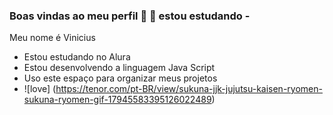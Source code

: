 ###   Boas vindas ao meu perfil 🤍 🖤 estou estudando - 
Meu nome é Vinicius
- Estou estudando no Alura
- Estou desenvolvendo a linguagem Java Script
- Uso este espaço para organizar meus projetos
- ![love] (https://tenor.com/pt-BR/view/sukuna-jjk-jujutsu-kaisen-ryomen-sukuna-ryomen-gif-17945583395126022489)
  
